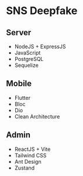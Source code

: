 # SNS Deepfake

## Server

-   NodeJS + ExpressJS
-   JavaScript
-   PostgreSQL
-   Sequelize

## Mobile

-   Flutter
-   Bloc
-   Dio
-   Clean Architecture

## Admin

-   ReactJS + Vite
-   Tailwind CSS
-   Ant Design
-   Zustand
